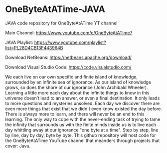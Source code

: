 # OneByteAtATime-JAVA
JAVA code repository for OneByteAtATime YT channel

Main Channel: https://www.youtube.com/c/OneByteAtATime7

JAVA Playlist: https://www.youtube.com/playlist?list=PL28D4CB13F443964B

Download NetBeans: https://netbeans.apache.org/download/

Download Visual Studio Code: https://code.visualstudio.com/

We each live on our own specific and finite island of knowledge, surrounded by an infinite sea of ignorance. As our island of knowledge grows, so does the shore of our ignorance (John Archibald Wheeler). Learning a little more each day about the infinite things to know in this universe doesn’t lead to an answer, or even a final destination. It only leads to more questions and mysteries unsolved. Each day we discover there are even more things that exist that we didn't even know existed the day before. There is always more to learn, and there will never be an end to this learning. The only way to cope with the never-ending task of trying to tame the infinity that surrounds us with the finite minds inside us is to live each day whittling away at our ignorance "one byte at a time". Step by step, line by line, day by day, byte by byte. This github repository will host code for the OneByteAtATime YouTube channel that meanders through projects that cover: Java.
